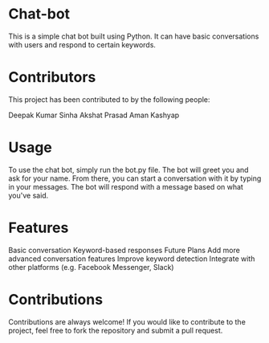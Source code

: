 
# Chat-bot

This is a simple chat bot built using Python. It can have basic conversations with users and respond to certain keywords.

# Contributors
This project has been contributed to by the following people:

Deepak Kumar Sinha
Akshat Prasad
Aman Kashyap

# Usage
To use the chat bot, simply run the bot.py file. The bot will greet you and ask for your name. From there, you can start a conversation with it by typing in your messages. The bot will respond with a message based on what you've said.

# Features
Basic conversation
Keyword-based responses
Future Plans
Add more advanced conversation features
Improve keyword detection
Integrate with other platforms (e.g. Facebook Messenger, Slack)
# Contributions
Contributions are always welcome! If you would like to contribute to the project, feel free to fork the repository and submit a pull request.

